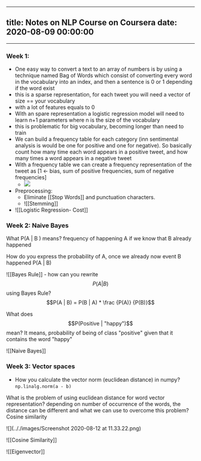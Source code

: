 
---
title: Notes on NLP Course on Coursera
date: 2020-08-09 00:00:00
---
---

### Week 1:
* One easy way to convert a text to an array of numbers is by using a technique named Bag of Words which consist of converting every word in the vocabulary into an index, and then a sentence is 0 or 1 depending if the word exist   
* this is a sparse representation, for each tweet you will need a vector of size == your vocabulary
* with a lot of features equals to 0
* With an spare representation a logistic regression model will need to learn n+1 parameters where n is the size of the vocabulary  
* this is problematic for big vocabulary, becoming longer than need to train
* We can build a frequency table for each category (inn sentimental analysis is would be one for positive and one for negative). So basically count how many time each word appears in a positive tweet, and how many times a word appears in a negative tweet
* With a frequency table we can create a frequency representation of the tweet as [1 <- bias, sum of positive frequencies, sum of negative frequencies]  
	* ![](.././images/FrequencyTable.png)
* Preprocessing:
	* Eliminate [[Stop Words]] and punctuation characters.
 	* ![[Stemming]]
* ![[Logistic Regression- Cost]]

### Week 2: Naive Bayes


What P(A | B ) means?  frequency of happening A if we know that B already happened  


How do you express the probability of A, once we already now event B happened P(A | B)  


![[Bayes Rule]]
	-  how can you rewrite $$P(A | B)$$ using Bayes Rule? $$P(A | B) = P(B | A) * \frac {P(A)} {P(B)}$$  


What does $$P(Positive | "happy")$$  mean? It means, probability of being of class "positive" given that it contains the word "happy"  



![[Naive Bayes]]

### Week 3: Vector spaces
 - How you calculate the vector norm (euclidean distance) in numpy? `np.linalg.norm(a - b)`  
 


What is the problem of using euclidean distance for word vector representation? depending on number of occurrence of the words, the distance can be different and what we can use to overcome this problem? Cosine similarity  
 


![](.././images/Screenshot 2020-08-12 at 11.33.22.png)
 
 ![[Cosine Similarity]]
 
 ![[Eigenvector]]
